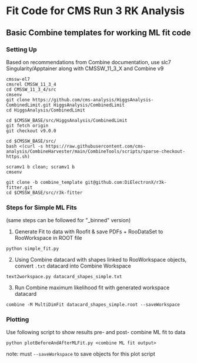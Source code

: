 # Fit Code for CMS Run 3 RK Analysis

## Basic Combine templates for working ML fit code

### Setting Up
Based on recommendations from Combine documentation, use slc7 Singularity/Apptainer along with CMSSW_11_3_X and Combine v9
```
cmssw-el7
cmsrel CMSSW_11_3_4
cd CMSSW_11_3_4/src
cmsenv
git clone https://github.com/cms-analysis/HiggsAnalysis-CombinedLimit.git HiggsAnalysis/CombinedLimit
cd HiggsAnalysis/CombinedLimit

cd $CMSSW_BASE/src/HiggsAnalysis/CombinedLimit
git fetch origin
git checkout v9.0.0

cd $CMSSW_BASE/src/
bash <(curl -s https://raw.githubusercontent.com/cms-analysis/CombineHarvester/main/CombineTools/scripts/sparse-checkout-https.sh)

scramv1 b clean; scramv1 b
cmsenv

git clone -b combine_template git@github.com:DiElectronX/r3k-fitter.git
cd $CMSSW_BASE/src/r3k-fitter
```

### Steps for Simple ML Fits

(same steps can be followed for "_binned" version)

1. Generate Fit to data with Roofit & save PDFs + RooDataSet to RooWorkspace in ROOT file
```
python simple_fit.py
```
2. Using Combine datacard with shapes linked to RooWorkspace objects, convert `.txt` datacard into Combine Workspace
```
text2workspace.py datacard_shapes_simple.txt
```
3. Run Combine maximum likelihood fit with generated workspace datacard
```
combine -M MultiDimFit datacard_shapes_simple.root --saveWorkspace
```

### Plotting

Use following script to show results pre- and post- combine ML fit to data
```
python plotBeforeAndAfterMLFit.py <combine ML fit output>
```
note: must `--saveWorkspace` to save objects for this plot script
